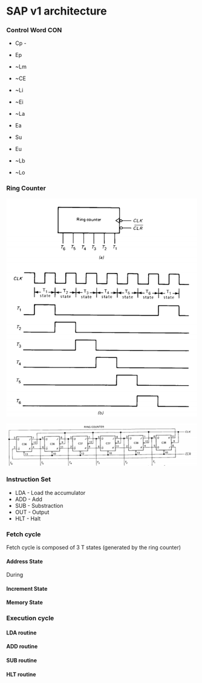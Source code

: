 # SAP v1 architecture

### Control Word CON

* Cp - 
* Ep
* ~Lm
* ~CE

* ~Li
* ~Ei
* ~La
* Ea

* Su
* Eu
* ~Lb
* ~Lo

### Ring Counter
![Symbol and timing signals](img/ring_counter.PNG "Symbol and timing signals")

![Schematics](img/ring_counter_2.PNG "Ring counter schematics")

### Instruction Set
* LDA - Load the accumulator
* ADD - Add
* SUB - Substraction
* OUT - Output
* HLT - Halt

### Fetch cycle
Fetch cycle is composed of 3 T states (generated by the ring counter)
#### Address State
During 
#### Increment State
#### Memory State

### Execution cycle
#### LDA routine
#### ADD routine
#### SUB routine
#### HLT routine
